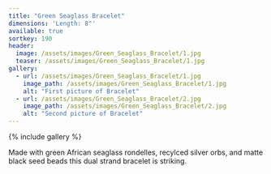 ```yaml
---
title: "Green Seaglass Bracelet"
dimensions: 'Length: 8"'
available: true
sortkey: 190
header:
  image: /assets/images/Green_Seaglass_Bracelet/1.jpg
  teaser: /assets/images/Green_Seaglass_Bracelet/1.jpg
gallery:
  - url: /assets/images/Green_Seaglass_Bracelet/1.jpg
    image_path: /assets/images/Green_Seaglass_Bracelet/1.jpg
    alt: "First picture of Bracelet"
  - url: /assets/images/Green_Seaglass_Bracelet/2.jpg
    image_path: /assets/images/Green_Seaglass_Bracelet/2.jpg
    alt: "Second picture of Bracelet"
---
```



{% include gallery %}

Made with green African seaglass rondelles, recylced silver orbs, and matte black seed beads this dual strand bracelet is striking.